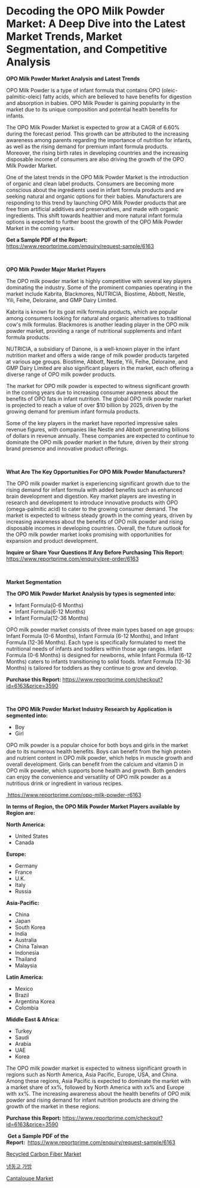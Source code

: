 <p><h1>Decoding the OPO Milk Powder Market: A Deep Dive into the Latest Market Trends, Market Segmentation, and Competitive Analysis</h1></p><p><strong>OPO Milk Powder Market Analysis and Latest Trends</strong></p>
<p><p>OPO Milk Powder is a type of infant formula that contains OPO (oleic-palmitic-oleic) fatty acids, which are believed to have benefits for digestion and absorption in babies. OPO Milk Powder is gaining popularity in the market due to its unique composition and potential health benefits for infants.</p><p>The OPO Milk Powder Market is expected to grow at a CAGR of 6.60% during the forecast period. This growth can be attributed to the increasing awareness among parents regarding the importance of nutrition for infants, as well as the rising demand for premium infant formula products. Moreover, the rising birth rates in developing countries and the increasing disposable income of consumers are also driving the growth of the OPO Milk Powder Market.</p><p>One of the latest trends in the OPO Milk Powder Market is the introduction of organic and clean label products. Consumers are becoming more conscious about the ingredients used in infant formula products and are seeking natural and organic options for their babies. Manufacturers are responding to this trend by launching OPO Milk Powder products that are free from artificial additives and preservatives, and made with organic ingredients. This shift towards healthier and more natural infant formula options is expected to further boost the growth of the OPO Milk Powder Market in the coming years.</p></p>
<p><strong>Get a Sample PDF of the Report:&nbsp;</strong> <a href="https://www.reportprime.com/enquiry/request-sample/6163">https://www.reportprime.com/enquiry/request-sample/6163</a></p>
<p>&nbsp;</p>
<p><strong>OPO Milk Powder Major Market Players</strong></p>
<p><p>The OPO milk powder market is highly competitive with several key players dominating the industry. Some of the prominent companies operating in the market include Kabrita, Blackmores, NUTRICIA, Biostime, Abbott, Nestle, Yili, Feihe, Deloraine, and GMP Dairy Limited.</p><p>Kabrita is known for its goat milk formula products, which are popular among consumers looking for natural and organic alternatives to traditional cow's milk formulas. Blackmores is another leading player in the OPO milk powder market, providing a range of nutritional supplements and infant formula products.</p><p>NUTRICIA, a subsidiary of Danone, is a well-known player in the infant nutrition market and offers a wide range of milk powder products targeted at various age groups. Biostime, Abbott, Nestle, Yili, Feihe, Deloraine, and GMP Dairy Limited are also significant players in the market, each offering a diverse range of OPO milk powder products.</p><p>The market for OPO milk powder is expected to witness significant growth in the coming years due to increasing consumer awareness about the benefits of OPO fats in infant nutrition. The global OPO milk powder market is projected to reach a value of over $10 billion by 2025, driven by the growing demand for premium infant formula products.</p><p>Some of the key players in the market have reported impressive sales revenue figures, with companies like Nestle and Abbott generating billions of dollars in revenue annually. These companies are expected to continue to dominate the OPO milk powder market in the future, driven by their strong brand presence and innovative product offerings.</p></p>
<p>&nbsp;</p>
<p><strong>What Are The Key Opportunities For OPO Milk Powder Manufacturers?</strong></p>
<p><p>The OPO milk powder market is experiencing significant growth due to the rising demand for infant formula with added benefits such as enhanced brain development and digestion. Key market players are investing in research and development to introduce innovative products with OPO (omega-palmitic acid) to cater to the growing consumer demand. The market is expected to witness steady growth in the coming years, driven by increasing awareness about the benefits of OPO milk powder and rising disposable incomes in developing countries. Overall, the future outlook for the OPO milk powder market looks promising with opportunities for expansion and product development.</p></p>
<p><strong>Inquire or Share Your Questions If Any Before Purchasing This Report:</strong> <a href="https://www.reportprime.com/enquiry/pre-order/6163">https://www.reportprime.com/enquiry/pre-order/6163</a></p>
<p>&nbsp;</p>
<p><strong>Market Segmentation</strong></p>
<p><strong>The OPO Milk Powder Market Analysis by types is segmented into:</strong></p>
<p><ul><li>Infant Formula(0-6 Months)</li><li>Infant Formula(6-12 Months)</li><li>Infant Formula(12-36 Months)</li></ul></p>
<p><p>OPO milk powder market consists of three main types based on age groups: Infant Formula (0-6 Months), Infant Formula (6-12 Months), and Infant Formula (12-36 Months). Each type is specifically formulated to meet the nutritional needs of infants and toddlers within those age ranges. Infant Formula (0-6 Months) is designed for newborns, while Infant Formula (6-12 Months) caters to infants transitioning to solid foods. Infant Formula (12-36 Months) is tailored for toddlers as they continue to grow and develop.</p></p>
<p><strong>Purchase this Report:&nbsp;</strong><a href="https://www.reportprime.com/checkout?id=6163&price=3590">https://www.reportprime.com/checkout?id=6163&price=3590</a></p>
<p>&nbsp;</p>
<p><strong>The OPO Milk Powder Market Industry Research by Application is segmented into:</strong></p>
<p><ul><li>Boy</li><li>Girl</li></ul></p>
<p><p>OPO milk powder is a popular choice for both boys and girls in the market due to its numerous health benefits. Boys can benefit from the high protein and nutrient content in OPO milk powder, which helps in muscle growth and overall development. Girls can benefit from the calcium and vitamin D in OPO milk powder, which supports bone health and growth. Both genders can enjoy the convenience and versatility of OPO milk powder as a nutritious drink or ingredient in various recipes.</p></p>
<p><a href="https://www.reportprime.com/opo-milk-powder-r6163">&nbsp;https://www.reportprime.com/opo-milk-powder-r6163</a></p>
<p><strong>In terms of Region, the OPO Milk Powder Market Players available by Region are:</strong></p>
<p>
    <p> <strong> North America: </strong>
        <ul>
            <li>United States</li>
            <li>Canada</li>
        </ul>
        </p> 
    <p> <strong> Europe: </strong>
        <ul>
            <li>Germany</li>
            <li>France</li>
            <li>U.K.</li>
            <li>Italy</li>
            <li>Russia</li>
        </ul>
        </p> 
    <p> <strong> Asia-Pacific: </strong>
        <ul>
            <li>China</li>
            <li>Japan</li>
            <li>South Korea</li>
            <li>India</li>
            <li>Australia</li>
            <li>China Taiwan</li>
            <li>Indonesia</li>
            <li>Thailand</li>
            <li>Malaysia</li>
        </ul>
        </p> 
    <p> <strong> Latin America: </strong>
        <ul>
            <li>Mexico</li>
            <li>Brazil</li>
            <li>Argentina Korea</li>
            <li>Colombia</li>
        </ul>
        </p> 
    <p> <strong> Middle East & Africa: </strong>
        <ul>
            <li>Turkey</li>
            <li>Saudi</li>
            <li>Arabia</li>
            <li>UAE</li>
            <li>Korea</li>
        </ul>
    </p>
    </p>
<p><p>The OPO milk powder market is expected to witness significant growth in regions such as North America, Asia Pacific, Europe, USA, and China. Among these regions, Asia Pacific is expected to dominate the market with a market share of xx%, followed by North America with xx% and Europe with xx%. The increasing awareness about the health benefits of OPO milk powder and rising demand for infant nutrition products are driving the growth of the market in these regions.</p></p>
<p><strong>Purchase this Report: </strong><a href="https://www.reportprime.com/checkout?id=6163&price=3590">https://www.reportprime.com/checkout?id=6163&price=3590</a></p>
<p>&nbsp;<strong>Get a Sample PDF of the Report:&nbsp;&nbsp;</strong><a href="https://www.reportprime.com/enquiry/request-sample/6163">https://www.reportprime.com/enquiry/request-sample/6163</a></p>
<p><strong></strong></p>
<p><p><a href="https://zircon-bluebell-299.notion.site/Recycled-Carbon-Fiber-Market-with-the-goal-of-estimating-the-market-size-and-future-growth-potential-958e67359bd5411e90ad8e5bf414e68c">Recycled Carbon Fiber Market</a></p><p><a href="https://medium.com/@honeypie6456/%EB%83%89%EB%8F%99%EC%8B%A4-%EC%9A%A9%EA%B8%B0-%EC%8B%9C%EC%9E%A5-%EC%8B%9C%EC%9E%A5-%EC%A0%90%EC%9C%A0%EC%9C%A8-%EC%8B%9C%EC%9E%A5-%EB%8F%99%ED%96%A5-%EB%B0%8F-%EB%AF%B8%EB%9E%98-%EC%84%B1%EC%9E%A5-%ED%83%90%EC%83%89-ef91460006d0">냉동고 가방</a></p><p><a href="https://github.com/lataunyatinikmelvin59ilbd0dv/Market-Research-Report-List-1/blob/main/cantaloupe-market.md">Cantaloupe Market</a></p></p>